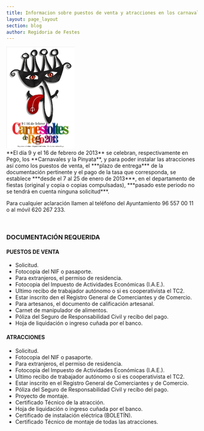 ```yaml
---
title: Informacion sobre puestos de venta y atracciones en los carnavales de Pego 2013
layout: page_layout
section: blog
author: Regidoria de Festes
---
```

<div class="inline-image">
    <img src="/images/news/20121218-GuanyadorCartellCarnestoltes2013_small.jpg" alt="Carnestoltes 2013" />
</div>
**El día 9 y el 16 de febrero de 2013** se celebran, respectivamente en Pego, los **Carnavales y la Pinyata**, y para poder instalar las atracciones así como los puestos de venta, el ***plazo de entrega*** de la documentación pertinente y el pago de la tasa que corresponda, se establece ***desde el 7 al 25 de enero de 2013***, en el departamento de fiestas (original y copia o copias compulsadas), ***pasado este periodo no se tendrá en cuenta ninguna solicitud***.

Para cualquier aclaración llamen al teléfono del Ayuntamiento 96 557 00 11 o al móvil 620 267 233.

<div style="clear:both">&nbsp;</div>

### DOCUMENTACIÓN REQUERIDA

#### PUESTOS DE VENTA

* Solicitud.
* Fotocopia del NIF o pasaporte.
* Para extranjeros, el permiso de residencia.
* Fotocopia del Impuesto de Actividades Económicas (I.A.E.).
* Ultimo recibo de trabajador autónomo o si es cooperativista el TC2.
* Estar inscrito den el Registro General de Comerciantes y de Comercio.
* Para artesanos, el documento de calificación artesanal.
* Carnet de manipulador de alimentos.
* Póliza del Seguro de Responsabilidad Civil y recibo del pago.
* Hoja de liquidación o ingreso cuñada por el banco.

#### ATRACCIONES

* Solicitud.
* Fotocopia del NIF o pasaporte.
* Para extranjeros, el permiso de residencia.
* Fotocopia del Impuesto de Actividades Económicas (I.A.E.).
* Ultimo recibo de trabajador autónomo o si es cooperativista el TC2.
* Estar inscrito en el Registro General de Comerciantes y de Comercio.
* Póliza del Seguro de Responsabilidad Civil y recibo del pago.
* Proyecto de montaje.
* Certificado Técnico de la atracción.
* Hoja de liquidación o ingreso cuñada por el banco.
* Certificado de instalación eléctrica (BOLETÍN).
* Certificado Técnico de montaje de todas las atracciones.